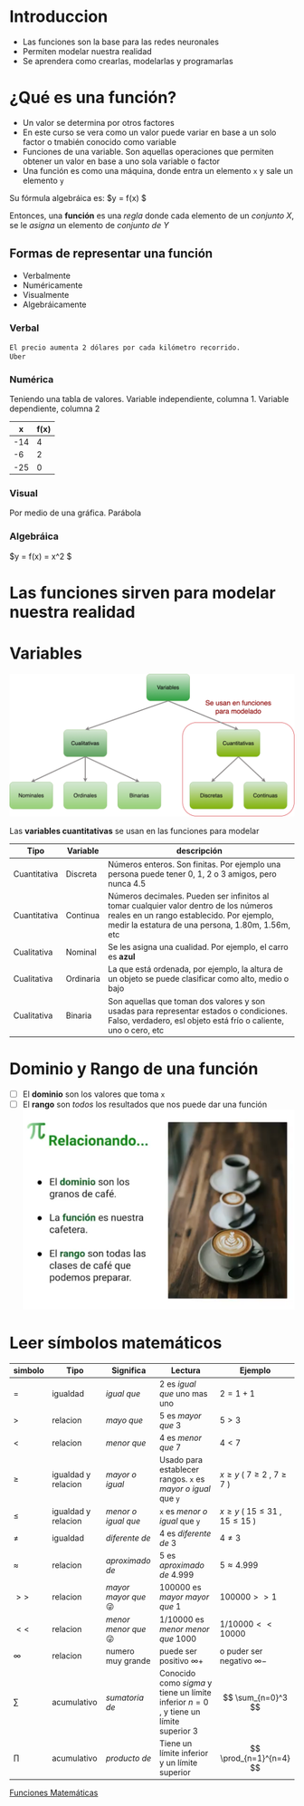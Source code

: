 # Introduccion
* Las funciones son la base para las redes neuronales
* Permiten modelar nuestra realidad
* Se aprendera como crearlas, modelarlas y programarlas

# ¿Qué es una función?
* Un valor se determina por otros factores
* En este curso se vera como un valor puede variar en base a un solo factor o tmabién conocido como variable
* Funciones de una variable. Son aquellas operaciones que permiten obtener un valor en base a uno sola variable o factor
* Una función es como una máquina, donde entra un elemento ```x``` y sale un elemento ```y```

Su fórmula algebráica es: $y = f(x) $

Entonces, una **función** es una *regla* donde cada elemento de un *conjunto X*, se le *asigna* un elemento de *conjunto de Y*

## Formas de representar una función

* Verbalmente
* Numéricamente
* Visualmente
* Algebráicamente

### Verbal
```
El precio aumenta 2 dólares por cada kilómetro recorrido.
Uber
```
### Numérica
Teniendo una tabla de valores. Variable independiente, columna 1. Variable dependiente, columna 2

| x | f(x) |
|---|------|
|-14|  4   |
|-6 |  2   |
|-25|  0   |

### Visual

Por medio de una gráfica. Parábola

### Algebráica
$y = f(x) = x^2 $

# Las funciones sirven para modelar nuestra realidad

# Variables
![Variables](/img/variables.png)

Las **variables cuantitativas** se usan en las funciones para modelar 

|Tipo | Variable | descripción |
|-----|----------|-------------|
|Cuantitativa| Discreta | Números enteros. Son finitas. Por ejemplo una persona puede tener 0, 1, 2 o 3 amigos, pero nunca 4.5|
|Cuantitativa| Continua | Números decimales. Pueden ser infinitos al tomar cualquier valor dentro de los números reales en un rango establecido. Por ejemplo, medir la estatura de una persona, 1.80m, 1.56m, etc|
|Cualitativa | Nominal | Se les asigna una cualidad. Por ejemplo, el carro es **azul** |
|Cualitativa | Ordinaria | La que está ordenada, por ejemplo, la altura de un objeto se puede clasificar como alto, medio o bajo|
|Cualitativa | Binaria | Son aquellas que toman dos valores y son usadas para representar estados o condiciones. Falso, verdadero, esl objeto está frío o caliente, uno o cero, etc|

# Dominio y Rango de una función

- [ ] El **dominio** son los valores que toma ```x```
- [ ] El **rango** son *todos* los resultados que nos puede dar una función
![Dominio-Rango-Funcion](/img/cafe_dominio_rango_funcion.png)

# Leer símbolos matemáticos

| simbolo | Tipo | Significa | Lectura | Ejemplo |
|---------|------|-----------|---------|---------|
| $=$ | igualdad | *igual que* |2 es *igual que* uno mas uno | $2 = 1+1$ |
| $>$ | relacion | *mayo que* | 5 es *mayor que* 3 | $5 > 3$ |
| $<$ | relacion | *menor que* | 4 es *menor que* 7 | $4 < 7$ |
| $≥$ | igualdad y relacion | *mayor o igual* | Usado para establecer rangos. ```x``` es *mayor o igual* que ```y``` | $x ≥ y$ ( $7 ≥ 2$ , $7 ≥ 7$ )|
| $≤$ | igualdad y relacion | *menor o igual que* | ```x``` es *menor o igual* que ```y``` | $x ≥ y$ ( $15 ≤ 31$ , $15 ≤ 15$ )|
| $≠$ | igualdad | *diferente de* |4 es *diferente de* 3 | $4 ≠ 3$ |
| $≈$ | relacion | *aproximado de* | 5 es *aproximado de* 4.999 | $5 ≈ 4.999$|
| $>>$ | relacion | *mayor mayor que* 😜 | 100000 es *mayor mayor que* 1 | $100000 >> 1$ |
| $<<$ | relacion | *menor menor que* 😜 | 1/10000 es *menor menor que* 1000 | $1/10000 << 10000$ |
| $∞$ | relacion | numero muy grande | puede ser positivo $∞+$ | o puder ser negativo $∞-$ |
| $∑$ | acumulativo | *sumatoria de* | Conocido como *sigma* y tiene un límite inferior $n=0$ , y tiene un límite superior $3$ | $$  \sum_{n=0}^3   $$ |
| $∏$ | acumulativo | *producto de* | Tiene un límite inferior y un límite superior | $$ \prod_{n=1}^{n=4} $$ | 

[Funciones Matemáticas](https://upyesp.org/posts/makrdown-vscode-math-notation/#equality)